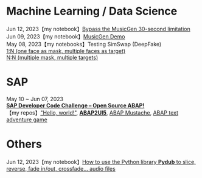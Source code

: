 # **Machine Learning / Data Science** 
Jun 12, 2023【my notebook】[Bypass the MusicGen 30-second limitation](https://drive.google.com/file/d/1-JFtxWjBmHhmd4j7M9QSnFieUAHBnkzj)  
Jun 09, 2023【my notebook】[MusicGen Demo](https://drive.google.com/file/d/1X8U9pLUMCwD0YjkwSMHgPnZka2hOy0NH)    
May 08, 2023【my notebooks】Testing SimSwap (DeepFake)  
    [1:N (one face as mask, multiple faces as target)](https://colab.research.google.com/drive/1L9p-lvFBRaiom9zXtZloXkAEWvNO2jEl)  
    [N:N (multiple mask, multiple targets)](https://colab.research.google.com/drive/1L9p-lvFBRaiom9zXtZloXkAEWvNO2jEl)  


# **SAP**  
May 10 ~ Jun 07, 2023  
[**SAP Developer Code Challenge – Open Source ABAP!**](https://blogs.sap.com/2023/05/10/sap-developer-code-challenge-open-source-abap/)  
【my repos】["Hello, world!"](https://github.com/Nov05/sap-btp-trial/blob/main/src/znov05_hello_world.clas.abap), [**ABAP2UI5**](https://github.com/Nov05/sap-abap2UI5), [ABAP Mustache](https://github.com/Nov05/sap-abap-mustache), [ABAP text adventure game](https://github.com/Nov05/sap-abap2ui5/tree/main#axage---abap-text-adventure-game-engine)  


# **Others**  
Jun 12, 2023【my notebook】[How to use the Python library **Pydub** to slice, reverse, fade in/out, crossfade... audio files](https://colab.research.google.com/drive/1enS7oLn5vVLxRPFXHkwSfEJBZfwU-N9a)   

<!---
Nov05/Nov05 is a ✨ special ✨ repository because its `README.md` (this file) appears on your GitHub profile.
You can click the Preview link to take a look at your changes.
--->
